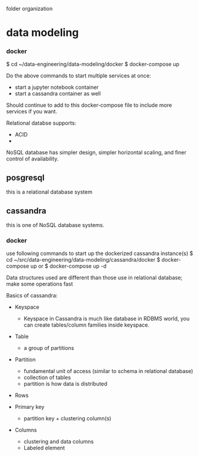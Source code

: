 folder organization

# data modeling
### docker
$ cd ~/data-engineering/data-modeling/docker
$ docker-compose up

Do the above commands to start multiple services at once:
* start a jupyter notebook container
* start a cassandra container as well

Should continue to add to this docker-compose file to include more services if you want.

Relational databse supports:
* ACID
* 
NoSQL database has simpler design, simpler horizontal scaling, and finer control of availability.


## posgresql

this is a relational database system

## cassandra

this is one of NoSQL database systems.

### docker
use following commands to start up the dockerized cassandra instance(s)
$ cd ~/src/data-engineering/data-modeling/cassandra/docker
$ docker-compose up or $ docker-compose up -d


Data structures used are different than those use in relational database; make some operations fast

Basics of cassandra:

* Keyspace
    * Keyspace in Cassandra is much like database in RDBMS world, you can create tables/column families inside keyspace.

* Table
    * a group of partitions

* Partition 
    * fundamental unit of access (similar to schema in relational database)
    * collection of tables
    * partition is how data is distributed


* Rows 

* Primary key
    * partition key + clustering column(s)

* Columns
    * clustering and data columns
    * Labeled element

